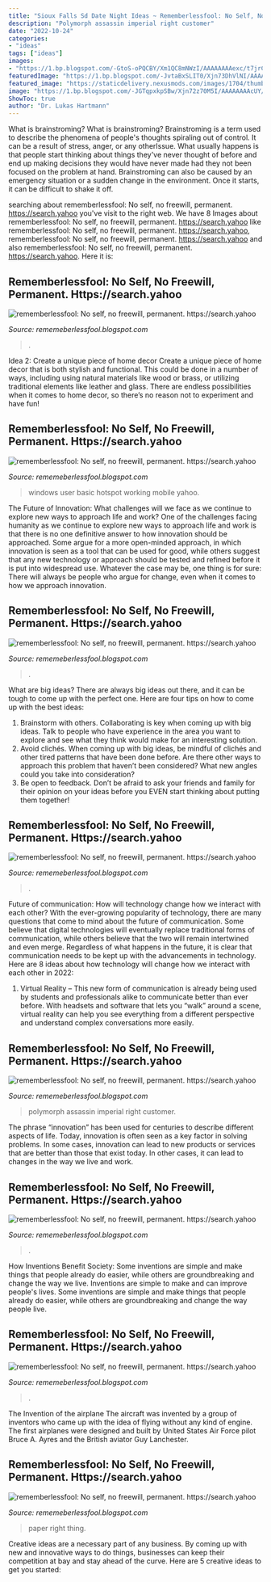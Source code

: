 ```yaml
---
title: "Sioux Falls Sd Date Night Ideas ~ Rememberlessfool: No Self, No Freewill, Permanent. Https://search.yahoo"
description: "Polymorph assassin imperial right customer"
date: "2022-10-24"
categories:
- "ideas"
tags: ["ideas"]
images:
- "https://1.bp.blogspot.com/-GtoS-oPQCBY/Xm1QC8mNWzI/AAAAAAAAexc/t7jrCswsljE2x1EgK7Qb6h-dDW87ANlMgCLcBGAsYHQ/s1600/Untitled1504.png"
featuredImage: "https://1.bp.blogspot.com/-JvtaBxSLIT0/Xjn73DhVlNI/AAAAAAAAcUc/ykkszxDnPfkpivTi3mP889wZC2ln2ydpQCLcBGAsYHQ/s1600/Untitled286.png"
featured_image: "https://staticdelivery.nexusmods.com/images/1704/thumbnails/394264-1507618375.jpg"
image: "https://1.bp.blogspot.com/-JGTqpxkpSBw/Xjn72z70M5I/AAAAAAAAcUY/0qwb-tXAPf8z1JGu1WwUBCHjAFCougPfgCLcBGAsYHQ/s1600/Untitled285.png"
ShowToc: true
author: "Dr. Lukas Hartmann"
---
```



What is brainstroming?
What is brainstroming? Brainstroming is a term used to describe the phenomena of people's thoughts spiraling out of control. It can be a result of stress, anger, or any otherIssue. What usually happens is that people start thinking about things they've never thought of before and end up making decisions they would have never made had they not been focused on the problem at hand. Brainstroming can also be caused by an emergency situation or a sudden change in the environment. Once it starts, it can be difficult to shake it off.

	

		
searching about rememberlessfool: No self, no freewill, permanent. https://search.yahoo you've visit to the right web. We have 8 Images about rememberlessfool: No self, no freewill, permanent. https://search.yahoo like rememberlessfool: No self, no freewill, permanent. https://search.yahoo, rememberlessfool: No self, no freewill, permanent. https://search.yahoo and also rememberlessfool: No self, no freewill, permanent. https://search.yahoo. Here it is:
		
    
## Rememberlessfool: No Self, No Freewill, Permanent. Https://search.yahoo

<img loading=lazy src="https://1.bp.blogspot.com/-GtoS-oPQCBY/Xm1QC8mNWzI/AAAAAAAAexc/t7jrCswsljE2x1EgK7Qb6h-dDW87ANlMgCLcBGAsYHQ/s1600/Untitled1504.png" onerror="this.onerror=null;this.src='https://tse4.mm.bing.net/th?id=OIP.O6IsRJ3trlmL6p4RO7-6YAHaEK&amp;pid=15.1';" alt="rememberlessfool: No self, no freewill, permanent. https://search.yahoo">

_Source: rememeberlessfool.blogspot.com_

>. 

	

Idea 2: Create a unique piece of home decor
Create a unique piece of home decor that is both stylish and functional. This could be done in a number of ways, including using natural materials like wood or brass, or utilizing traditional elements like leather and glass. There are endless possibilities when it comes to home decor, so there’s no reason not to experiment and have fun!

    
## Rememberlessfool: No Self, No Freewill, Permanent. Https://search.yahoo

<img loading=lazy src="https://1.bp.blogspot.com/-7Kh1n4TLBOI/XhqophYPjlI/AAAAAAAAcCA/R31o3Slmc0sT74rffxNWDuiGt-Wv11XXQCLcBGAsYHQ/s1600/Untitled181.png" onerror="this.onerror=null;this.src='https://tse3.mm.bing.net/th?id=OIP.K1PktYzAiLVYMlYAqDq5SQHaEK&amp;pid=15.1';" alt="rememberlessfool: No self, no freewill, permanent. https://search.yahoo">

_Source: rememeberlessfool.blogspot.com_

>windows user basic hotspot working mobile yahoo. 

	

The Future of Innovation: What challenges will we face as we continue to explore new ways to approach life and work?
One of the challenges facing humanity as we continue to explore new ways to approach life and work is that there is no one definitive answer to how innovation should be approached. Some argue for a more open-minded approach, in which innovation is seen as a tool that can be used for good, while others suggest that any new technology or approach should be tested and refined before it is put into widespread use. Whatever the case may be, one thing is for sure: There will always be people who argue for change, even when it comes to how we approach innovation.

    
## Rememberlessfool: No Self, No Freewill, Permanent. Https://search.yahoo

<img loading=lazy src="https://1.bp.blogspot.com/-9lFhyXiirdQ/XhzrVji4BPI/AAAAAAAAcEU/c-Qnn1c5XG0elmHF3zQQQxR7-BWvACTIwCLcBGAsYHQ/s1600/Untitled196.png" onerror="this.onerror=null;this.src='https://tse3.mm.bing.net/th?id=OIP.zeHtWb29iydMnm3aGd_69AHaEK&amp;pid=15.1';" alt="rememberlessfool: No self, no freewill, permanent. https://search.yahoo">

_Source: rememeberlessfool.blogspot.com_

>. 

	

What are big ideas?
There are always big ideas out there, and it can be tough to come up with the perfect one. Here are four tips on how to come up with the best ideas: 
1. Brainstorm with others. Collaborating is key when coming up with big ideas. Talk to people who have experience in the area you want to explore and see what they think would make for an interesting solution. 
2. Avoid clichés. When coming up with big ideas, be mindful of clichés and other tired patterns that have been done before. Are there other ways to approach this problem that haven’t been considered? What new angles could you take into consideration? 
3. Be open to feedback. Don’t be afraid to ask your friends and family for their opinion on your ideas before you EVEN start thinking about putting them together!

    
## Rememberlessfool: No Self, No Freewill, Permanent. Https://search.yahoo

<img loading=lazy src="https://1.bp.blogspot.com/-FBm1Wp4ZEag/XhFOstyXYVI/AAAAAAAAb50/keWQxPVsxfgvOmJuFnu9vK1LR1VdOV7XgCLcBGAsYHQ/s1600/Untitled99.png" onerror="this.onerror=null;this.src='https://tse4.mm.bing.net/th?id=OIP.pbQ6dpe6kwW_zSz-1T4lHgHaEK&amp;pid=15.1';" alt="rememberlessfool: No self, no freewill, permanent. https://search.yahoo">

_Source: rememeberlessfool.blogspot.com_

>. 

	

Future of communication: How will technology change how we interact with each other?
With the ever-growing popularity of technology, there are many questions that come to mind about the future of communication. Some believe that digital technologies will eventually replace traditional forms of communication, while others believe that the two will remain intertwined and even merge. Regardless of what happens in the future, it is clear that communication needs to be kept up with the advancements in technology. Here are 8 ideas about how technology will change how we interact with each other in 2022: 
1. Virtual Reality – This new form of communication is already being used by students and professionals alike to communicate better than ever before. With headsets and software that lets you “walk” around a scene, virtual reality can help you see everything from a different perspective and understand complex conversations more easily. 


    
## Rememberlessfool: No Self, No Freewill, Permanent. Https://search.yahoo

<img loading=lazy src="https://archive.org/download/11favoritedog/POLYMORPH-ASSASSIN-002.jpg" onerror="this.onerror=null;this.src='https://tse3.mm.bing.net/th?id=OIP.BA0Lk_Y_gfcRwHkiRtHmSgHaHa&amp;pid=15.1';" alt="rememberlessfool: No self, no freewill, permanent. https://search.yahoo">

_Source: rememeberlessfool.blogspot.com_

>polymorph assassin imperial right customer. 

	

The phrase “innovation” has been used for centuries to describe different aspects of life. Today, innovation is often seen as a key factor in solving problems. In some cases, innovation can lead to new products or services that are better than those that exist today. In other cases, it can lead to changes in the way we live and work.

    
## Rememberlessfool: No Self, No Freewill, Permanent. Https://search.yahoo

<img loading=lazy src="https://1.bp.blogspot.com/-JvtaBxSLIT0/Xjn73DhVlNI/AAAAAAAAcUc/ykkszxDnPfkpivTi3mP889wZC2ln2ydpQCLcBGAsYHQ/s1600/Untitled286.png" onerror="this.onerror=null;this.src='https://tse4.mm.bing.net/th?id=OIP.miIFJEOyuYrc6qduljiAgQHaEK&amp;pid=15.1';" alt="rememberlessfool: No self, no freewill, permanent. https://search.yahoo">

_Source: rememeberlessfool.blogspot.com_

>. 

	

How Inventions Benefit Society: Some inventions are simple and make things that people already do easier, while others are groundbreaking and change the way we live.
Inventions are simple to make and can improve people's lives. Some inventions are simple and make things that people already do easier, while others are groundbreaking and change the way people live.

    
## Rememberlessfool: No Self, No Freewill, Permanent. Https://search.yahoo

<img loading=lazy src="https://staticdelivery.nexusmods.com/images/1704/thumbnails/394264-1507618375.jpg" onerror="this.onerror=null;this.src='https://tse1.mm.bing.net/th?id=OIP.1WUn1gST439sCYgooiD8TAAAAA&amp;pid=15.1';" alt="rememberlessfool: No self, no freewill, permanent. https://search.yahoo">

_Source: rememeberlessfool.blogspot.com_

>. 

	

The Invention of the airplane
The aircraft was invented by a group of inventors who came up with the idea of flying without any kind of engine. The first airplanes were designed and built by United States Air Force pilot Bruce A. Ayres and the British aviator Guy Lanchester.

    
## Rememberlessfool: No Self, No Freewill, Permanent. Https://search.yahoo

<img loading=lazy src="https://1.bp.blogspot.com/-JGTqpxkpSBw/Xjn72z70M5I/AAAAAAAAcUY/0qwb-tXAPf8z1JGu1WwUBCHjAFCougPfgCLcBGAsYHQ/s1600/Untitled285.png" onerror="this.onerror=null;this.src='https://tse2.mm.bing.net/th?id=OIP.E0vpHRmWHzCtZhErewgyOgHaEK&amp;pid=15.1';" alt="rememberlessfool: No self, no freewill, permanent. https://search.yahoo">

_Source: rememeberlessfool.blogspot.com_

>paper right thing. 

	

Creative ideas are a necessary part of any business. By coming up with new and innovative ways to do things, businesses can keep their competition at bay and stay ahead of the curve. Here are 5 creative ideas to get you started:

